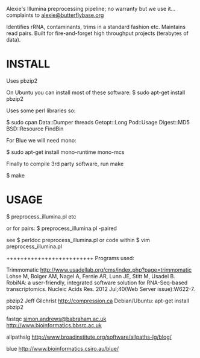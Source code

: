 Alexie's Illumina preprocessing pipeline; no warranty but we use it...
complaints to alexie@butterflybase.org

Identifies rRNA, contaminants, trims in a standard fashion etc. Maintains read pairs. Built for fire-and-forget high throughput projects (terabytes of data).


# INSTALL

Uses pbzip2

On Ubuntu you can install most of these software:
$ sudo apt-get install pbzip2

Uses some perl libraries so:

$ sudo cpan Data::Dumper threads Getopt::Long Pod::Usage Digest::MD5 BSD::Resource FindBin

For Blue we will need mono:

$ sudo apt-get install mono-runtime mono-mcs

Finally to compile 3rd party software, run make

$ make

# USAGE

$ preprocess_illumina.pl <infile> <infile2> etc 

or for pairs:
$ preprocess_illumina.pl -paired <infile1> <infile2>

see
$ perldoc preprocess_illumina.pl
or code within
$ vim preprocess_illumina.pl


+++++++++++++++++++++++++
Programs used:

Trimmomatic
 http://www.usadellab.org/cms/index.php?page=trimmomatic
 Lohse M, Bolger AM, Nagel A, Fernie AR, Lunn JE, Stitt M, Usadel B. RobiNA: a user-friendly, integrated software solution for RNA-Seq-based transcriptomics. Nucleic Acids Res. 2012 Jul;40(Web Server issue):W622-7.

pbzip2
 Jeff Gilchrist
 http://compression.ca
 Debian/Ubuntu:
 apt-get install pbzip2

fastqc
 simon.andrews@babraham.ac.uk
 http://www.bioinformatics.bbsrc.ac.uk

allpathslg
 http://www.broadinstitute.org/software/allpaths-lg/blog/

blue
 http://www.bioinformatics.csiro.au/blue/
